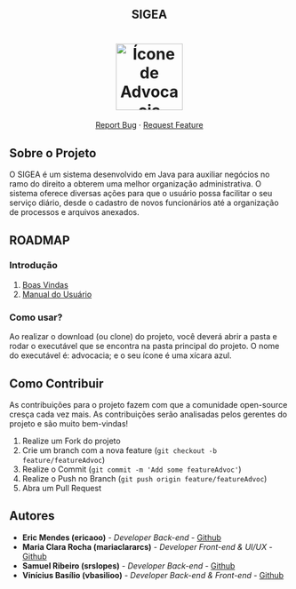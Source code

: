 <p align="center">
  <h2 align="center">SIGEA</h2>

  <h1 align="center">
  <img src="https://www.upload.ee/image/14713211/advocacia2.png" alt="Ícone de Advocacia" width="120">
</h1>
  
  <p align="center">
    <a href="https://github.com/vbasilioo/Advocacia/issues">Report Bug</a>
    ·
    <a href="https://github.com/vbasilioo/Advocacia/pulls">Request Feature</a>
  </p>
</p>

## Sobre o Projeto
<p align="left">
    O SIGEA é um sistema desenvolvido em Java para auxiliar negócios no ramo do direito a obterem uma melhor organização administrativa. O sistema oferece diversas ações para que o usuário possa facilitar o seu serviço diário, desde o cadastro de novos funcionários até a organização de processos e arquivos anexados.
</p>

## ROADMAP

### Introdução

1. [Boas Vindas](https://github.com/vbasilioo/Advocacia)
2. [Manual do Usuário](https://github.com/vbasilioo/Advocacia/tree/master/Documentos/Manual%20do%20Usu%C3%A1rio)

### Como usar?

<p align="left">
    Ao realizar o download (ou clone) do projeto, você deverá abrir a pasta e rodar o executável que se encontra na pasta principal do projeto. O nome do executável é: advocacia; e o seu ícone é uma xícara azul.
</p>

## Como Contribuir

As contribuições para o projeto fazem com que a comunidade open-source cresça cada vez mais. As contribuições serão analisadas pelos gerentes do projeto e são muito bem-vindas!

1. Realize um Fork do projeto
2. Crie um branch com a nova feature (`git checkout -b feature/featureAdvoc`)
3. Realize o Commit (`git commit -m 'Add some featureAdvoc'`)
4. Realize o Push no Branch (`git push origin feature/featureAdvoc`)
5. Abra um Pull Request

## Autores

- **Eric Mendes (ericaoo)** - _Developer Back-end_ - [Github](https://github.com/ericaoo)
- **Maria Clara Rocha (mariaclararcs)** - _Developer Front-end & UI/UX_ - [Github](https://github.com/mariaclararcs)
- **Samuel Ribeiro (srslopes)** - _Developer Back-end_ - [Github](https://github.com/srslopes)
- **Vinícius Basílio (vbasilioo)** - _Developer Back-end & Front-end_  - [Github](https://github.com/vbasilioo)
